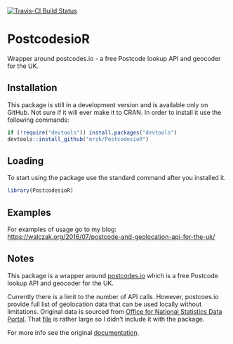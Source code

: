 [![Travis-CI Build Status](https://travis-ci.org/erzk/PostcodesioR.svg?branch=master)](https://travis-ci.org/erzk/PostcodesioR)

PostcodesioR
============

Wrapper around postcodes.io - a free Postcode lookup API and geocoder for the UK.

Installation
------------

This package is still in a development version and is available only on GitHub. Not sure if it will ever make it to CRAN. In order to install it use the following commands:

``` r
if (!require("devtools")) install.packages("devtools")
devtools::install_github("erzk/PostcodesioR")
```

Loading
-------

To start using the package use the standard command after you installed it.

``` r
library(PostcodesioR)
```

Examples
--------

For examples of usage go to my blog: <https://walczak.org/2016/07/postcode-and-geolocation-api-for-the-uk/>

Notes
-----

This package is a wrapper around [postcodes.io](http://postcodes.io/) which is a free Postcode lookup API and geocoder for the UK.

Currently there is a limit to the number of API calls. However, postcoes.io provide full list of geolocation data that can be used locally without limitations. Original data is sourced from [Office for National Statistics Data Portal](https://geoportal.statistics.gov.uk/geoportal/catalog/main/home.page). That [file](https://github.com/ideal-postcodes/postcodes.io/blob/master/latest) is rather large so I didn’t include it with the package.

For more info see the original [documentation](https://postcodes.io/docs).
